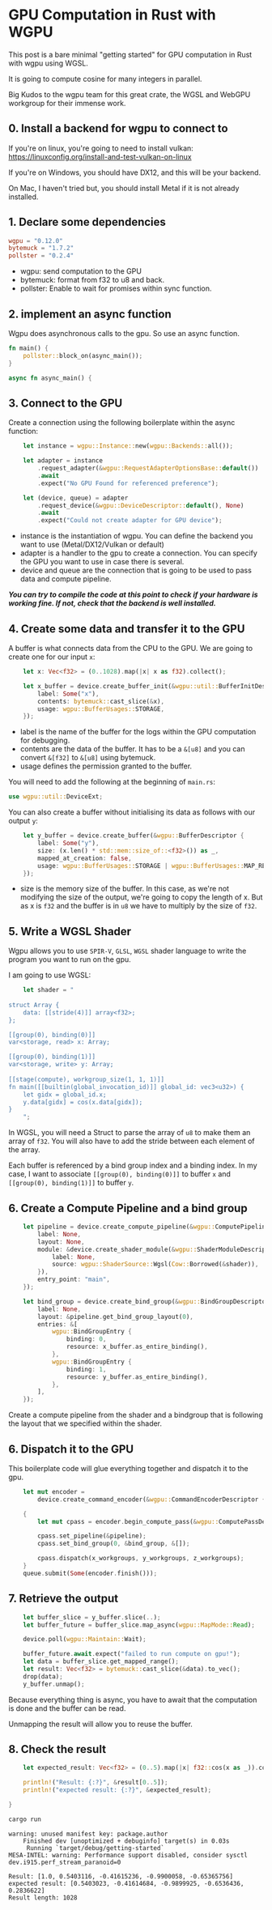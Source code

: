 # GPU Computation in Rust with WGPU

This post is a bare minimal "getting started" for GPU computation in Rust with wgpu using WGSL.

It is going to compute cosine for many integers in parallel. 

Big Kudos to the wgpu team for this great crate, the WGSL and WebGPU workgroup for their immense work.

## 0. Install a backend for wgpu to connect to

If you're on linux, you're going to need to install vulkan: https://linuxconfig.org/install-and-test-vulkan-on-linux

If you're on Windows, you should have DX12, and this will be your backend.

On Mac, I haven't tried but, you should install Metal if it is not already installed.

## 1. Declare some dependencies


```toml
wgpu = "0.12.0"
bytemuck = "1.7.2"
pollster = "0.2.4"
```

- wgpu: send computation to the GPU
- bytemuck: format from f32 to u8 and back.
- pollster: Enable to wait for promises within sync function.

## 2. implement an async function 

Wgpu does asynchronous calls to the gpu. So use an async function.

```rust
fn main() {
    pollster::block_on(async_main());
}

async fn async_main() {
```

## 3. Connect to the GPU

Create a connection using the following boilerplate within the async function:

```rust
    let instance = wgpu::Instance::new(wgpu::Backends::all());

    let adapter = instance
        .request_adapter(&wgpu::RequestAdapterOptionsBase::default())
        .await
        .expect("No GPU Found for referenced preference");

	let (device, queue) = adapter
        .request_device(&wgpu::DeviceDescriptor::default(), None)
        .await
        .expect("Could not create adapter for GPU device");
```

- instance is the instantiation of wgpu. You can define the backend you want to use (Metal/DX12/Vulkan or default)
- adapter is a handler to the gpu to create a connection. You can specify the GPU you want to use in case there is several.
- device and queue are the connection that is going to be used to pass data and compute pipeline.

***You can try to compile the code at this point to check if your hardware is working fine. If not, check that the backend is well installed.***

## 4. Create some data and transfer it to the GPU

A buffer is what connects data from the CPU to the GPU. We are going to create one for our input `x`:

```rust
    let x: Vec<f32> = (0..1028).map(|x| x as f32).collect();

    let x_buffer = device.create_buffer_init(&wgpu::util::BufferInitDescriptor {
        label: Some("x"),
        contents: bytemuck::cast_slice(&x),
        usage: wgpu::BufferUsages::STORAGE,
    });
```

- label is the name of the buffer for the logs within the GPU computation for debugging.
- contents are the data of the buffer. It has to be a `&[u8]` and you can convert `&[f32]` to `&[u8]` using bytemuck.
- usage defines the permission granted to the buffer.

You will need to add the following at the beginning of `main.rs`:

```rust
use wgpu::util::DeviceExt;
```

You can also create a buffer without initialising its data as follows with our output `y`:

```rust
    let y_buffer = device.create_buffer(&wgpu::BufferDescriptor {
        label: Some("y"),
        size: (x.len() * std::mem::size_of::<f32>()) as _,
        mapped_at_creation: false,
        usage: wgpu::BufferUsages::STORAGE | wgpu::BufferUsages::MAP_READ,
    });
```
- size is the memory size of the buffer. In this case, as we're not modifying the size of the output, we're going to copy the length of x. But as x is `f32` and the buffer is in `u8` we have to multiply by the size of `f32`.


## 5. Write a WGSL Shader

Wgpu allows you to use `SPIR-V`, `GLSL`, `WGSL` shader language to write the program you want to run on the gpu.

I am going to use WGSL: 
```rust
    let shader = "
    
struct Array {
    data: [[stride(4)]] array<f32>;
}; 

[[group(0), binding(0)]]
var<storage, read> x: Array;

[[group(0), binding(1)]]
var<storage, write> y: Array;
    
[[stage(compute), workgroup_size(1, 1, 1)]]
fn main([[builtin(global_invocation_id)]] global_id: vec3<u32>) {
    let gidx = global_id.x;
    y.data[gidx] = cos(x.data[gidx]);
}
    ";
```

In WGSL, you will need a Struct to parse the array of `u8` to make them an array of `f32`. You will also have to add the stride between each element of the array.  

Each buffer is referenced by a bind group index and a binding index. In my case, I want to associate `[[group(0), binding(0)]]` to buffer `x` and `[[group(0), binding(1)]]` to buffer `y`.

## 6. Create a Compute Pipeline and a bind group

```rust
    let pipeline = device.create_compute_pipeline(&wgpu::ComputePipelineDescriptor {
        label: None,
        layout: None,
        module: &device.create_shader_module(&wgpu::ShaderModuleDescriptor {
            label: None,
            source: wgpu::ShaderSource::Wgsl(Cow::Borrowed(&shader)),
        }),
        entry_point: "main",
    });

    let bind_group = device.create_bind_group(&wgpu::BindGroupDescriptor {
        label: None,
        layout: &pipeline.get_bind_group_layout(0),
        entries: &[
            wgpu::BindGroupEntry {
                binding: 0,
                resource: x_buffer.as_entire_binding(),
            },
            wgpu::BindGroupEntry {
                binding: 1,
                resource: y_buffer.as_entire_binding(),
            },
        ],
    });
```

Create a compute pipeline from the shader and a bindgroup that is following the layout that we specified within the shader.

## 6. Dispatch it to the GPU
This boilerplate code will glue everything together and dispatch it to the gpu.

```rust
    let mut encoder =
        device.create_command_encoder(&wgpu::CommandEncoderDescriptor { label: None });

    {
        let mut cpass = encoder.begin_compute_pass(&wgpu::ComputePassDescriptor { label: None });

        cpass.set_pipeline(&pipeline);
        cpass.set_bind_group(0, &bind_group, &[]);

        cpass.dispatch(x_workgroups, y_workgroups, z_workgroups); 
    }
    queue.submit(Some(encoder.finish()));
```


## 7. Retrieve the output

```rust
    let buffer_slice = y_buffer.slice(..);
    let buffer_future = buffer_slice.map_async(wgpu::MapMode::Read);

    device.poll(wgpu::Maintain::Wait);

    buffer_future.await.expect("failed to run compute on gpu!");
    let data = buffer_slice.get_mapped_range();
    let result: Vec<f32> = bytemuck::cast_slice(&data).to_vec();
    drop(data);
    y_buffer.unmap();
```

Because everything thing is async, you have to await that the computation is done and the buffer can be read. 

Unmapping the result will allow you to reuse the buffer.

## 8. Check the result

```rust
    let expected_result: Vec<f32> = (0..5).map(|x| f32::cos(x as _)).collect();

    println!("Result: {:?}", &result[0..5]);
    println!("expected result: {:?}", &expected_result);

}
```

```bash
cargo run
```
```
warning: unused manifest key: package.author
    Finished dev [unoptimized + debuginfo] target(s) in 0.03s
     Running `target/debug/getting-started`
MESA-INTEL: warning: Performance support disabled, consider sysctl dev.i915.perf_stream_paranoid=0

Result: [1.0, 0.5403116, -0.41615236, -0.9900058, -0.65365756]
expected result: [0.5403023, -0.41614684, -0.9899925, -0.6536436, 0.2836622]
Result length: 1028
```

